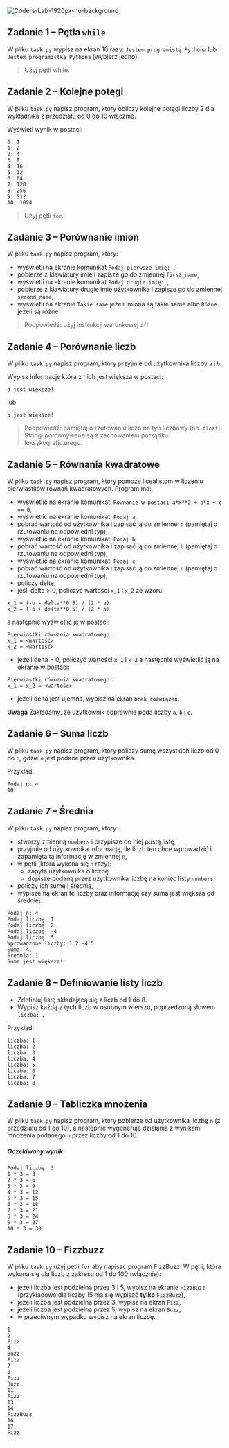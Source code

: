 ![Coders-Lab-1920px-no-background](https://user-images.githubusercontent.com/30623667/104709387-2b7ac180-571f-11eb-9b94-517aa6d501c9.png)



## Zadanie 1 &ndash; Pętla `while`

W pliku `task.py` wypisz na ekran 10 razy: `Jestem programistą Pythona` lub `Jestem programistką Pythona` (wybierz jedno).

> Użyj pętli while.


## Zadanie 2 &ndash; Kolejne potęgi

W pliku `task.py` napisz program, który obliczy kolejne potęgi liczby 2 dla wykładnika z przedziału od 0 do 10 włącznie.

Wyświetl wynik w postaci:
```
0: 1
1: 2
2: 4
3: 8
4: 16
5: 32
6: 64
7: 128
8: 256
9: 512
10: 1024
```

> Użyj pętli `for`.


## Zadanie 3 &ndash; Porównanie imion

W pliku `task.py` napisz program, który:

* wyświetli na ekranie komunikat `Podaj pierwsze imię: `,
* pobierze z klawiatury imię i zapisze go do zmiennej `first_name`,
* wyświetli na ekranie komunikat `Podaj drugie imię: `,
* pobierze z klawiatury drugie imię użytkownika i zapisze go do zmiennej `second_name`,
* wyświetli na ekranie `Takie same` jeżeli imiona są takie same albo `Różne` jeżeli są różne.

> Podpowiedź: użyj instrukcji warunkowej `if`!


## Zadanie 4 &ndash; Porównanie liczb

W pliku `task.py` napisz program, który przyjmie od użytkownika liczby `a` i `b`.

Wypisz informację która z nich jest większa w postaci:
```
a jest większe!
```
lub
```
b jest większe!
```

> Podpowiedź: pamiętaj o rzutowaniu liczb na typ liczbowy (np. `float`)!
> Stringi porównywane są z zachowaniem porządku leksykograficznego.


## Zadanie 5 &ndash; Równania kwadratowe

W pliku `task.py` napisz program, który pomoże licealistom w liczeniu pierwiastków równań kwadratowych. Program ma:

* wyświetlić na ekranie komunikat: `Równanie w postaci a*x**2 + b*x + c == 0`,
* wyświetlić na ekranie komunikat: `Podaj a`,
* pobrać wartość od użytkownika i zapisać ją do zmiennej `a` (pamiętaj o rzutowaniu na odpowiedni typ),
* wyświetlić na ekranie komunikat: `Podaj b`,
* pobrać wartość od użytkownika i zapisać ją do zmiennej `b` (pamiętaj o rzutowaniu na odpowiedni typ),
* wyświetlić na ekranie komunikat: `Podaj c`,
* pobrać wartość od użytkownika i zapisać ją do zmiennej `c` (pamiętaj o rzutowaniu na odpowiedni typ),
* policzy deltę,
* jeśli delta > 0, policzyć wartości `x_1` i `x_2` ze wzoru:
```
x_1 = (-b - delta**0.5) / (2 * a)
x_2 = (-b + delta**0.5) / (2 * a)
```
a następnie wyświetlić je w postaci:
```
Pierwiastki równania kwadratowego:
x_1 = <wartość>
x_2 = <wartość>
```
* jeżeli delta = 0, policzyć wartości `x_1` i `x_2` a następnie wyświetlić ją na ekranie w postaci:
```
Pierwiastki równania kwadratowego:
x_1 = x_2 = <wartość>

```
* jeżeli delta jest ujemna, wypisz na ekran `brak rozwiązań`.

**Uwaga** Zakładamy, że użytkownik poprawnie poda liczby `a`, `b` i `c`.


## Zadanie 6 &ndash; Suma liczb

W pliku `task.py` napisz program, który policzy sumę wszystkich liczb od 0 do `n`, gdzie `n` jest podane przez użytkownika.

Przykład:
```
Podaj n: 4
10
```


## Zadanie 7 &ndash; Średnia

W pliku `task.py` napisz program, który:
* stworzy zmienną `numbers` i przypisze do niej pustą listę,
* przyjmie od użytkownika informację, ile liczb ten chce wprowadzić i zapamięta tą informację w zmiennej `n`,
* w pętli (która wykona się `n` razy):
  * zapyta użytkownika o liczbę
  * dopisze podaną przez użytkownika liczbę na koniec listy `numbers`
* policzy ich sumę i średnią,
* wypisze na ekran te liczby oraz informację czy suma jest większa od średniej:
```
Podaj n: 4
Podaj liczbę: 1
Podaj liczbę: 2
Podaj liczbę: -4
Podaj liczbę: 5
Wprowadzone liczby: 1 2 -4 5
Suma: 4,
Średnia: 1
Suma jest większa!
```


## Zadanie 8 &ndash; Definiowanie listy liczb

* Zdefiniuj listę składającą się z liczb od 1 do 8.
* Wypisz każdą z tych liczb w osobnym wierszu, poprzedzoną słowem `liczba: `.

Przykład:
```
liczba: 1
liczba: 2
liczba: 3
liczba: 4
liczba: 5
liczba: 6
liczba: 7
liczba: 8
```


## Zadanie 9 &ndash; Tabliczka mnożenia

W pliku `task.py` napisz program, który pobierze od użytkownika liczbę `n` (z przedziału od 1 do 10), a następnie wygeneruje działania z wynikami mnożenia podanego `n` przez liczby od 1 do 10.

##### Oczekiwany wynik:
```
Podaj liczbę: 3
1 * 3 = 3
2 * 3 = 6
3 * 3 = 9
4 * 3 = 12
5 * 3 = 15
6 * 3 = 18
7 * 3 = 21
8 * 3 = 24
9 * 3 = 27
10 * 3 = 30
```


## Zadanie 10 &ndash; Fizzbuzz

W pliku `task.py` użyj pętli `for` aby napisać program FizzBuzz. W pętli, która wykona się dla liczb z zakresu od 1 do 100 (włącznie):
* jeżeli liczba jest podzielna przez 3 i 5, wypisz na ekranie `FizzBuzz` (przykładowo dla liczby 15 ma się wypisać **tylko** `FizzBuzz`),
* jeżeli liczba jest podzielna przez 3, wypisz na ekran `Fizz`,
* jeżeli liczba jest podzielna przez 5, wypisz na ekran `Buzz`,
* w przeciwnym wypadku wypisz na ekran liczbę.

```
1
2
Fizz
4
Buzz
Fizz
7
8
Fizz
Buzz
11
Fizz
13
14
FizzBuzz
16
17
Fizz
...
```
